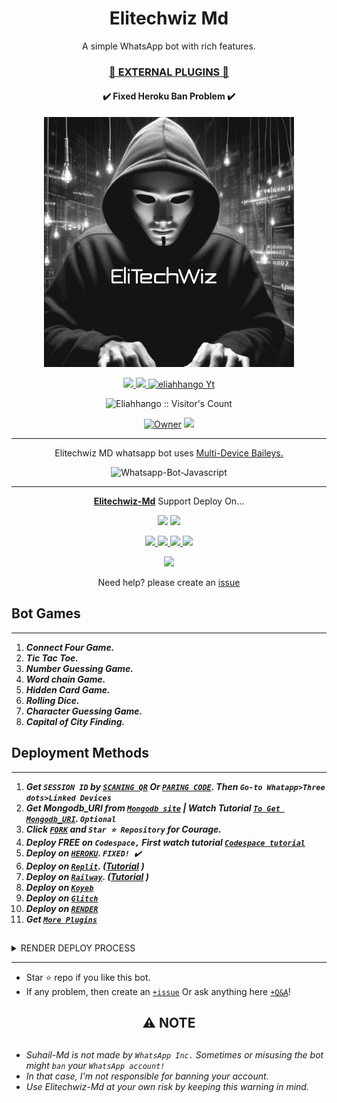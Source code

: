  <h1 align="center"> Elitechwiz Md </h1> 
<p align="center"> A simple WhatsApp bot with rich features. </p>

 
<h3 align="center"> <a href="https://github.com/Eliahhango/Elitechwiz-Md-Media">🍫 EXTERNAL PLUGINS 🍫</a></h3> 

<h4 align="center"> ✔️ Fixed Heroku Ban Problem ✔️</h4> 


<p align="center">
  <a href="https://youtube.com/@eliahhango">
    <img alt="Elitechwiz-Md" height="400" src="/lib/assets/Elitechwiz.jpg">
  </a>
</p>
    
   
   
<p align="center">
   <a href="https://github.com/Eliahhango/Elitechwiz-Md/fork">
    <img src="https://img.shields.io/github/forks/Eliahhango/Elitechwiz-Md?style=flat-square&logo=github&color=darkred">
   </a>
  <a href="https://github.com/Eliahhango/Elitechwiz-Md/stargazers"> 
     <img src="https://img.shields.io/github/stars/Eliahhango/Elitechwiz-Md?style=flat-square&logo=github&color=darkred">
 </a>



  <a aria-label="Elitechwiz_Md is free to use" href="https://youtube.com/@eliahhango" target="_blank">
    <img alt="eliahhango Yt" src="https://img.shields.io/youtube/channel/subscribers/XM_DCbYXtlXCpB_8 target="_blank" />
  </a>

</p>
<p align="center"><img src="https://profile-counter.glitch.me/{Eliahhango}/count.svg" alt="Eliahhango :: Visitor's Count" /></p>

<p align="center">

 <a href="https://github.com/Eliahhango">
 <img title="Owner" src="https://img.shields.io/badge/Eliahhango-darkred?style=flat-square&logo=github&label=owner"></a>
   <a href="https://github.com/Eliahhango">
    <img src="https://img.shields.io/github/followers/Eliahhango?style=flat-square&logo=github&color=darkred">
  </a>
  

 
 </p>





---




<p align="center"> Elitechwiz MD whatsapp bot uses
  <a href="https://github.com/adiwajshing/Baileys">Multi-Device Baileys.</a>
</p>
<p align="center">
  <img title="Whatsapp-Bot-Javascript" src="https://img.shields.io/badge/Javascript-363303?style=for-the-badge&logo=javascript&logoColor=c6c631"></img>
</p>

---

<p align="center">
  <a href="https://github.com/Eliahhango/Elitechwiz-Md"><b>Elitechwiz-Md</b></a> Support Deploy On...
</p>

<p align="center">
  <a href="https://github.com/Eliahhango/Elitechwiz-Md/blob/main/temp/deploy-on-vps.md"><img src="https://img.shields.io/badge/self hosting-3d1513?style=for-the-badge&logo=serverless&logoColor=FD5750"></a>
  <a href="https://suhail-web01.vercel.app/deploy?platform=railway"><img src="https://img.shields.io/badge/railway-3e164f?style=for-the-badge&logo=railway&logoColor=0B0D0E"></a>
</p>
<p align="center">
  <a href="https://suhail-web01.vercel.app/deploy?platform=heroku"> <img src="https://img.shields.io/badge/heroku-9d7acc?style=for-the-badge&logo=heroku&logoColor=430098"> </a>
  <a href="https://suhail-web01.vercel.app/deploy?platform=repl"  > <img src="https://img.shields.io/badge/replit-253c99?style=for-the-badge&logo=replit&logoColor=F26207"> </a>
  <a href="https://suhail-web01.vercel.app/deploy?platform=koyed" > <img src="https://img.shields.io/badge/koyeb-033604?style=for-the-badge&logo=koyeb&logoColor=white">    </a>
 <a href="https://suhail-web01.vercel.app/deploy?platform=glitch" > <img src="https://img.shields.io/badge/glitch-033604?style=for-the-badge&logo=glitch&logoColor=darkred"></a>
</p>
<p align="center">
  <a href="https://youtu.be/3NdJb6_1cJM"><img src="https://img.shields.io/badge/CodeSpace-green?colorA=%23ff000&colorB=%23017e40&style=for-the-badge&logo=git&logoColor=white"></a>
</p>
<p align="center">Need help? please create an <a href="https://github.com/Eliahhango/Elitechwiz-Md/issues">issue</a></p>

 



## Bot Games
---
1. ***Connect Four Game.***
2.  ***Tic Tac Toe.***
3.  ***Number Guessing Game.***
4.  ***Word chain Game.***
5.  ***Hidden Card Game.***
6.  ***Rolling Dice.***
7.  ***Character Guessing Game.***
8.  ***Capital of City Finding.***
##


 




    
   
## Deployment Methods
---
1.  ***Get `SESSION ID` by [`SCANING QR`](https://suhail-md-vtsf.onrender.com/) Or [`PARING CODE`](https://suhail-md-vtsf.onrender.com/code). Then `Go-to Whatapp>Three dots>Linked Devices`***
2.  ***Get Mongodb_URI from [`Mongodb site`](https://www.mongodb.com/) | Watch Tutorial [`To Get Mongodb_URI`](https://youtu.be/4YEUtGlqkl4). `Optional`***
3.  ***Click [`FORK`](https://github.com/Eliahhango/Elitechwiz-Md/fork) and `Star ⭐ Repository` for Courage.***
4.  ***Deploy FREE on `Codespace,` First watch tutorial [`Codespace tutorial`](https://youtu.be/3NdJb6_1cJM)***
5.  ***Deploy on [`HEROKU`](https://suhail-web01.vercel.app/deploy?platform=suhail).  `FIXED! ✔️`***
6.  ***Deploy on [`Replit`](https://suhail-web01.vercel.app/deploy?platform=repl). ([Tutorial](https://youtu.be/hPXU9OjMryQ) )***
7.  ***Deploy on [`Railway`](https://suhail-web01.vercel.app/deploy?platform=railway). ([Tutorial](https://youtu.be/iGVdsK4qmcc) )***
8.  ***Deploy on [`Koyeb`](https://suhail-web01.vercel.app/deploy?platform=koyeb)***
9. ***Deploy on [`Glitch`](https://suhail-web01.vercel.app/deploy?platform=glitch)***
10. ***Deploy on [`RENDER`](https://suhail-web01.vercel.app/deploy?on=render)***
10. ***Get [`More Plugins`](https://github.com/Eliahhango/Elitechwiz-Md-Media)***
##

 <details close>
<summary>RENDER DEPLOY PROCESS</summary>
   
    1: Click "NEW".
    2: Select "Web Service".
    3: Click "Build and deploy from a Git repository".
    4: Now Choose this forked git repo from list.
    5: And JUST CLICK "Connect". 
   </details>


---


- Star ⭐ repo if you like this bot.
- If any problem, then create an [`+issue`](https://github.com/Eliahhango/Elitechwiz-Md/issues/new) Or ask anything here [`+Q&A`](https://github.com/Eliahhango/Elitechwiz-Md/discussions/new?category=q-a)!




<h2 align="center"> ⚠️ NOTE  </h2>

   
## 

- *Suhail-Md is not made by `WhatsApp Inc.` Sometimes or misusing the bot might `ban` your `WhatsApp account!`*
- *In that case, I'm not responsible for banning your account.*
- *Use Elitechwiz-Md at your own risk by keeping this warning in mind.*

